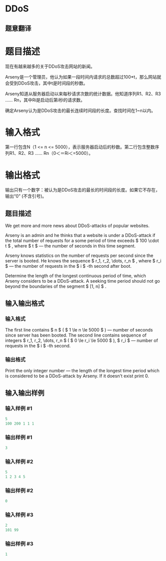 # DDoS

## 题意翻译

# 题目描述

现在有越来越多的关于DDoS攻击网站的新闻。

Arseny是一个管理员，他认为如果一段时间内请求的总数超过100*t，那么网站就会受到DDoS攻击，其中t是时间段的秒数。

Arseny知道从服务器启动以来每秒请求次数的统计数据。他知道序列R1、R2、R3 …… Rn，其中Ri是启动后第i秒的请求数。

确定Arseny认为是DDoS攻击的最长连续时间段的长度。查找时间在1~n以内。

# 输入格式

第一行包含N（1 <= n <= 5000），表示服务器启动后的秒数。第二行包含整数序列R1、R2、R3 …… Rn（0＜＝Ri＜=5000）。

# 输出格式

输出只有一个数字：被认为是DDoS攻击的最长的时间段的长度。如果它不存在，输出“0” (不含引号)。

## 题目描述

We get more and more news about DDoS-attacks of popular websites.

Arseny is an admin and he thinks that a website is under a DDoS-attack if the total number of requests for a some period of time exceeds $ 100 \cdot t $ , where $ t $ — the number of seconds in this time segment.

Arseny knows statistics on the number of requests per second since the server is booted. He knows the sequence $ r_1, r_2, \dots, r_n $ , where $ r_i $ — the number of requests in the $ i $ -th second after boot.

Determine the length of the longest continuous period of time, which Arseny considers to be a DDoS-attack. A seeking time period should not go beyond the boundaries of the segment $ [1, n] $ .

## 输入输出格式

### 输入格式

The first line contains $ n $ ( $ 1 \le n \le 5000 $ ) — number of seconds since server has been booted. The second line contains sequence of integers $ r_1, r_2, \dots, r_n $ ( $ 0 \le r_i \le 5000 $ ), $ r_i $ — number of requests in the $ i $ -th second.

### 输出格式

Print the only integer number — the length of the longest time period which is considered to be a DDoS-attack by Arseny. If it doesn't exist print 0.

## 输入输出样例

### 输入样例 #1

```cpp
5
100 200 1 1 1

```
### 输出样例 #1

```cpp
3

```
### 输入样例 #2

```cpp
5
1 2 3 4 5

```
### 输出样例 #2

```cpp
0

```
### 输入样例 #3

```cpp
2
101 99

```
### 输出样例 #3

```cpp
1

```
